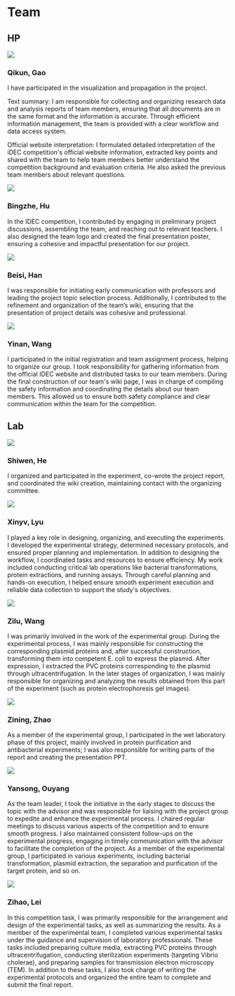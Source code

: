 # Team

## HP

 ![](https://github.com/FarmerKN/2024_SUSTech_Med/blob/main/docs/documentation/Fig.5.png?raw=true)
  
  ### Qikun, Gao

I have participated in the visualization and propagation in the project.

Text summary: I am responsible for collecting and organizing research data and analysis reports of team members, ensuring that all documents are in the same format and the information is accurate. Through efficient information management, the team is provided with a clear workflow and data access system.

Official website interpretation: I formulated detailed interpretation of the iDEC competition's official website information, extracted key points and shared with the team to help team members better understand the competition background and evaluation criteria. He also asked the previous team members about relevant questions. 

 ![](https://github.com/FarmerKN/2024_SUSTech_Med/blob/main/docs/documentation/Fig.6.png?raw=true)
  
  ### Bingzhe, Hu

In the IDEC competition, I contributed by engaging in preliminary project discussions, assembling the team, and reaching out to relevant teachers. I also designed the team logo and created the final presentation poster, ensuring a cohesive and impactful presentation for our project.

 ![](https://github.com/FarmerKN/2024_SUSTech_Med/blob/main/docs/documentation/Fig.7.png?raw=true)
  
  ### Beisi, Han

I was responsible for initiating early communication with professors and leading the project topic selection process. Additionally, I contributed to the refinement and organization of the team’s wiki, ensuring that the presentation of project details was cohesive and professional.
 
 ![](https://github.com/FarmerKN/2024_SUSTech_Med/blob/main/docs/documentation/Fig.8.png?raw=true)
   
   ### Yinan, Wang

I participated in the initial registration and team assignment process, helping to organize our group. I took responsibility for gathering information from the official IDEC website and distributed tasks to our team members. During the final construction of our team's wiki page, I was in charge of compiling the safety information and coordinating the details about our team members. This allowed us to ensure both safety compliance and clear communication within the team for the competition.
 
## Lab

 ![](https://github.com/FarmerKN/2024_SUSTech_Med/blob/main/docs/documentation/Fig.9.png?raw=true)
  
  ### Shiwen, He

I organized and participated in the experiment, co-wrote the project report, and coordinated the wiki creation, maintaining contact with the organizing committee.

![](https://github.com/FarmerKN/2024_SUSTech_Med/blob/main/docs/documentation/Fig.10.png?raw=true)
  
  ### Xinyv, Lyu

I played a key role in designing, organizing, and executing the experiments. I developed the experimental strategy, determined necessary protocols, and ensured proper planning and implementation. In addition to designing the workflow, I coordinated tasks and resources to ensure efficiency. My work included conducting critical lab operations like bacterial transformations, protein extractions, and running assays. Through careful planning and hands-on execution, I helped ensure smooth experiment execution and reliable data collection to support the study's objectives. 

 ![](https://github.com/FarmerKN/2024_SUSTech_Med/blob/main/docs/documentation/Fig.111.png?raw=true)
  
  ### Zilu, Wang

I was primarily involved in the work of the experimental group. During the experimental process, I was mainly responsible for constructing the corresponding plasmid proteins and, after successful construction, transforming them into competent E. coli to express the plasmid. After expression, I extracted the PVC proteins corresponding to the plasmid through ultracentrifugation. In the later stages of organization, I was mainly responsible for organizing and analyzing the results obtained from this part of the experiment (such as protein electrophoresis gel images).
 
![](https://github.com/FarmerKN/2024_SUSTech_Med/blob/main/docs/documentation/Fig.12.png?raw=true)
  
  ### Zining, Zhao

As a member of the experimental group, I participated in the wet laboratory phase of this project, mainly involved in protein purification and antibacterial experiments; I was also responsible for writing parts of the report and creating the presentation PPT.

![](https://github.com/FarmerKN/2024_SUSTech_Med/blob/main/docs/documentation/Fig.13.png?raw=true)
  
  ### Yansong, Ouyang

As the team leader, I took the initiative in the early stages to discuss the topic with the advisor and was responsible for liaising with the project group to expedite and enhance the experimental process. I chaired regular meetings to discuss various aspects of the competition and to ensure smooth progress. I also maintained consistent follow-ups on the experimental progress, engaging in timely communication with the advisor to facilitate the completion of the project. As a member of the experimental group, I participated in various experiments, including bacterial transformation, plasmid extraction, the separation and purification of the target protein, and so on.
 
 ![](https://github.com/FarmerKN/2024_SUSTech_Med/blob/main/docs/documentation/Fig.14.png?raw=true)
  
  ### Zihao, Lei

In this competition task, I was primarily responsible for the arrangement and design of the experimental tasks, as well as summarizing the results. As a member of the experimental team, I completed various experimental tasks under the guidance and supervision of laboratory professionals. These tasks included preparing culture media, extracting PVC proteins through ultracentrifugation, conducting sterilization experiments (targeting Vibrio cholerae), and preparing samples for transmission electron microscopy (TEM). In addition to these tasks, I also took charge of writing the experimental protocols and organized the entire team to complete and submit the final report.
